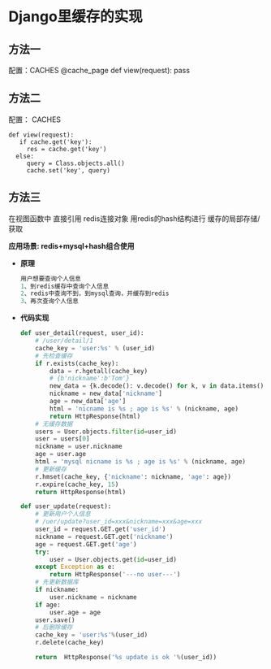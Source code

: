# Django里缓存的实现



## 方法一



配置：CACHES
   @cache_page
   def view(request):
      pass





## 方法二



配置： CACHES
   

	def view(request):
	   if cache.get('key'):
	     res = cache.get('key')
	  else:
	     query = Class.objects.all()
	     cache.set('key', query)






## **方法三**



在视图函数中 直接引用 redis连接对象
   用redis的hash结构进行 缓存的局部存储/获取



**应用场景: redis+mysql+hash组合使用**

- **原理**

  ```python
  用户想要查询个人信息
  1、到redis缓存中查询个人信息
  2、redis中查询不到，到mysql查询，并缓存到redis
  3、再次查询个人信息
  ```

- **代码实现**

  ```python
  def user_detail(request, user_id):
      # /user/detail/1
      cache_key = 'user:%s' % (user_id)
      # 先检查缓存
      if r.exists(cache_key):
          data = r.hgetall(cache_key)
          # {b'nickname':b'Tom'}
          new_data = {k.decode(): v.decode() for k, v in data.items()}
          nickname = new_data['nickname']
          age = new_data['age']
          html = 'nicname is %s ; age is %s' % (nickname, age)
          return HttpResponse(html)
      # 无缓存数据
      users = User.objects.filter(id=user_id)
      user = users[0]
      nickname = user.nickname
      age = user.age
      html = 'mysql nicname is %s ; age is %s' % (nickname, age)
      # 更新缓存
      r.hmset(cache_key, {'nickname': nickname, 'age': age})
      r.expire(cache_key, 15)
      return HttpResponse(html)
  
  def user_update(request):
      # 更新用户个人信息
      # /uer/update?user_id=xxx&nickname=xxx&age=xxx
      user_id = request.GET.get('user_id')
      nickname = request.GET.get('nickname')
      age = request.GET.get('age')
      try:
          user = User.objects.get(id=user_id)
      except Exception as e:
          return HttpResponse('---no user---')
      # 先更新数据库
      if nickname:
          user.nickname = nickname
      if age:
          user.age = age
      user.save()
      # 后删除缓存
      cache_key = 'user:%s'%(user_id)
      r.delete(cache_key)
  
      return  HttpResponse('%s update is ok '%(user_id))
  ```



